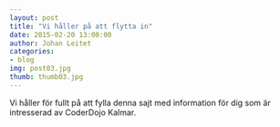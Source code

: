 ```yaml
---
layout: post
title: "Vi håller på att flytta in"
date: 2015-02-20 13:00:00
author: Johan Leitet
categories:
- blog
img: post03.jpg
thumb: thumb03.jpg
---
```

Vi håller för fullt på att fylla denna sajt med information för dig som är intresserad av CoderDojo Kalmar. 
